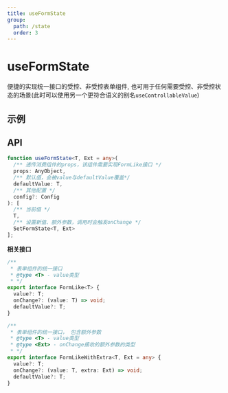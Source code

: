 ```yaml
---
title: useFormState
group:
  path: /state
  order: 3
---
```


# useFormState

便捷的实现统一接口的受控、非受控表单组件, 也可用于任何需要受控、非受控状态的场景(此时可以使用另一个更符合语义的别名`useControllableValue`)

## 示例

<code src="./useFormState.demo.tsx"></code>

## API

```ts
function useFormState<T, Ext = any>(
  /** 透传消费组件的props，该组件需要实现FormLike接口 */
  props: AnyObject,
  /** 默认值，会被value与defaultValue覆盖*/
  defaultValue: T,
  /** 其他配置 */
  config?: Config
): [
  /** 当前值 */
  T,
  /** 设置新值、额外参数，调用时会触发onChange */
  SetFormState<T, Ext>
];
```

**相关接口**

```ts
/**
 * 表单组件的统一接口
 * @type <T> - value类型
 * */
export interface FormLike<T> {
  value?: T;
  onChange?: (value: T) => void;
  defaultValue?: T;
}

/**
 * 表单组件的统一接口， 包含额外参数
 * @type <T> - value类型
 * @type <Ext> - onChange接收的额外参数的类型
 * */
export interface FormLikeWithExtra<T, Ext = any> {
  value?: T;
  onChange?: (value: T, extra: Ext) => void;
  defaultValue?: T;
}
```
